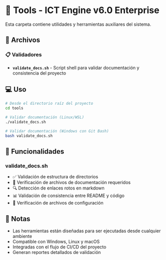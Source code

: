 # 🔧 Tools - ICT Engine v6.0 Enterprise

Esta carpeta contiene utilidades y herramientas auxiliares del sistema.

## 📄 Archivos

### 📋 Validadores
- **`validate_docs.sh`** - Script shell para validar documentación y consistencia del proyecto

## 💻 Uso

```bash
# Desde el directorio raíz del proyecto
cd tools

# Validar documentación (Linux/WSL)
./validate_docs.sh

# Validar documentación (Windows con Git Bash)
bash validate_docs.sh
```

## 🎯 Funcionalidades

### validate_docs.sh
- ✅ Validación de estructura de directorios
- 📄 Verificación de archivos de documentación requeridos
- 🔍 Detección de enlaces rotos en markdown
- 📊 Validación de consistencia entre README y código
- 🔧 Verificación de archivos de configuración

## 📝 Notas

- Las herramientas están diseñadas para ser ejecutadas desde cualquier ambiente
- Compatible con Windows, Linux y macOS
- Integradas con el flujo de CI/CD del proyecto
- Generan reportes detallados de validación